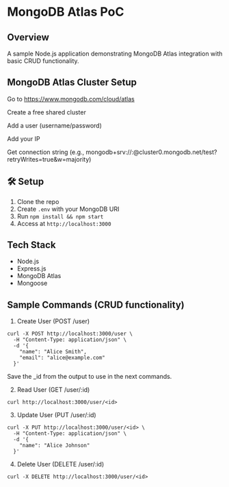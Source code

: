 # MongoDB Atlas PoC

## Overview
A sample Node.js application demonstrating MongoDB Atlas integration with basic CRUD functionality.

## MongoDB Atlas Cluster Setup
Go to https://www.mongodb.com/cloud/atlas

Create a free shared cluster

Add a user (username/password)

Add your IP

Get connection string (e.g., mongodb+srv://<username>:<password>@cluster0.mongodb.net/test?retryWrites=true&w=majority)

## 🛠 Setup

1. Clone the repo
2. Create `.env` with your MongoDB URI
3. Run `npm install && npm start`
4. Access at `http://localhost:3000`

## Tech Stack
- Node.js
- Express.js
- MongoDB Atlas
- Mongoose

## Sample Commands (CRUD functionality)

1. Create User (POST /user)

```
curl -X POST http://localhost:3000/user \
  -H "Content-Type: application/json" \
  -d '{
    "name": "Alice Smith",
    "email": "alice@example.com"
  }'
```
Save the _id from the output to use in the next commands.

2. Read User (GET /user/:id)

```
curl http://localhost:3000/user/<id>
```

3. Update User (PUT /user/:id)
```
curl -X PUT http://localhost:3000/user/<id> \
  -H "Content-Type: application/json" \
  -d '{
    "name": "Alice Johnson"
  }'
```
4. Delete User (DELETE /user/:id)
```
curl -X DELETE http://localhost:3000/user/<id>
```
